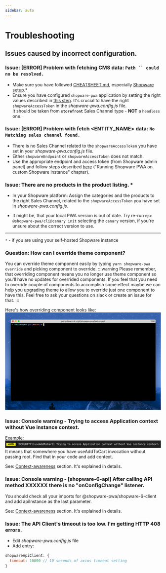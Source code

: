 ```yaml
---
sidebar: auto
---
```


# Troubleshooting

## Issues caused by incorrect configuration.

### Issue: [ERROR] Problem with fetching CMS data: ` Path `` could no be resolved. `

- Make sure you have followed [CHEATSHEET.md](./CHEATSHEET.md), especially [Shopware setup](./CHEATSHEET.md#shopware-setup).\*
- Ensure you have configured `shopware-pwa` application by setting the right values described in [this step](./CHEATSHEET.md#running-shopware-pwa-on-custom-shopware-instance).
  It's crucial to have the right `shopwareAccessToken` in the _shopware-pwa.config.js_ file. \
  It should be taken from **`storefront`** Sales Channel type - **NOT** a `headless` one.

### Issue: [ERROR] Problem with fetch <ENTITY_NAME> data: `No Matching sales channel found.`

- There is no Sales Channel related to the `shopwareAccessToken` you have set in your _shopware-pwa.config.js_ file.
- Either `shopwareEndpoint` or `shopwareAccessToken` does not match.
- Use the appropriate endpoint and access token (from Shopware admin panel) and follow steps described [here](./CHEATSHEET.md#running-shopware-pwa-on-custom-shopware-instance) ("Running Shopware PWA on custom Shopware instance" chapter).

### Issue: There are no products in the product listing. \*

- In your Shopware platform: Assign the categories and the products to the right Sales Channel, related to the `shopwareAccessToken` you have set in _shopware-pwa.config.js_.

- It might be, that your local PWA version is out of date. Try re-run `npx @shopware-pwa/cli@canary init` selecting the `canary` version, if you're unsure about the correct version to use.

---

`*` - if you are using your self-hosted Shopware instance

### Question: How can I override theme component?

You can override theme component easily by typing `yarn shopware-pwa override` and picking component to override.
:::warning
Please remember, that overriding component means you no longer use theme component so you'll have no updates for overrided components. If you feel that you need to override couple of components to accomplish some effect maybe we can help you upgrading theme to allow you to override just one component to have this. Feel free to ask your questions on slack or create an issue for that.
:::

Here's how overriding component looks like:
![overriding theme components](../assets/shopware-pwa-components-override.gif)

### Issue: Console warning - Trying to access Application context without Vue instance context.

Example:
![composables context security warning](../assets/composables-context-security-warning.png)
It means that somewhere you have useAddToCart invocation without passing root. Find that in your code and add context.

See: [Context-awareness](/landing/fundamentals/#context-awareness) section. It's explained in details.

### Issue: Console warning - [shopware-6-api] After calling API method XXXXXX there is no "onConfigChange" listener.

You should check all your imports for @shopware-pwa/shopware-6-client and add apiInstance as the last parameter.

See: [Context-awareness](/landing/fundamentals/#context-awareness) section. It's explained in details.

### Issue: The API Client's timeout is too low. I'm getting HTTP 408 errors.

- Edit _shopware-pwa.config.js_ file
- Add entry:
```js
shopwareApiClient: {
  timeout: 10000 // 10 seconds of axios timeout setting
}
```